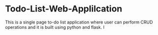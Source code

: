 # Todo-List-Web-Applilcation
This is a single page to-do list application where user can perform CRUD operations and it is built using python and flask. I
